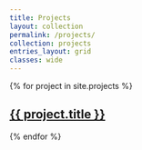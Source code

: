 ```yaml
---
title: Projects
layout: collection
permalink: /projects/
collection: projects
entries_layout: grid
classes: wide
---
```


{% for project in site.projects %}
  <h2>
    <a href="{{ project.url }}">
      {{ project.title }}
    </a>
  </h2>
{% endfor %}
